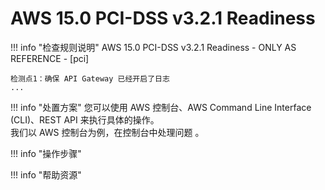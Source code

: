 # AWS 15.0 PCI-DSS v3.2.1 Readiness

!!! info "检查规则说明"
    AWS 15.0 PCI-DSS v3.2.1 Readiness - ONLY AS REFERENCE - [pci]
    
    检测点1：确保 API Gateway 已经开启了日志
    ...

    
!!! info "处置方案"
    您可以使用 AWS 控制台、AWS Command Line Interface (CLI)、REST API 来执行具体的操作。   
    我们以 AWS 控制台为例，在控制台中处理问题 。



!!! info "操作步骤"





!!! info "帮助资源"
    